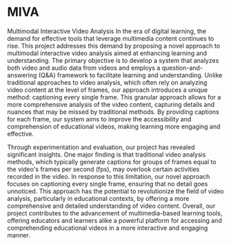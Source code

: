 # MIVA
Multimodal Interactive Video Analysis
In the era of digital learning, the demand for effective tools that leverage multimedia content continues to rise. This project addresses this demand by proposing a novel approach to multimodal interactive video analysis aimed at enhancing learning and understanding. The primary objective is to develop a system that analyzes both video and audio data from videos and employs a question-and-answering (Q&A) framework to facilitate learning and understanding. Unlike traditional approaches to video analysis, which often rely on analyzing video content at the level of frames, our approach introduces a unique method: captioning every single frame. This granular approach allows for a more comprehensive analysis of the video content, capturing details and nuances that may be missed by traditional methods. By providing captions for each frame, our system aims to improve the accessibility and comprehension of educational videos, making learning more engaging and effective.

Through experimentation and evaluation, our project has revealed significant insights. One major finding is that traditional video analysis methods, which typically generate captions for groups of frames equal to the video's frames per second (fps), may overlook certain activities recorded in the video. In response to this limitation, our novel approach focuses on captioning every single frame, ensuring that no detail goes unnoticed. This approach has the potential to revolutionize the field of video analysis, particularly in educational contexts, by offering a more comprehensive and detailed understanding of video content. Overall, our project contributes to the advancement of multimedia-based learning tools, offering educators and learners alike a powerful platform for accessing and comprehending educational videos in a more interactive and engaging manner.


